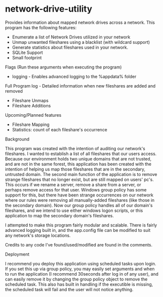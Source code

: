 network-drive-utility
=====================

Provides information about mapped network drives across a network. 
This program has the following features:

- Enumerate a list of Network Drives utilized in your network
- Unmap unwanted fileshares using a blacklist (with wildcard support)
- Generate statistics about fileshares used in your network.
- SQLite Support
- Small footprint

Flags (Run these arguments when executing the program)
- logging - Enables advanced logging to the %appdata% folder

Full Program log - Detailed information when new fileshares are added and removed
  - Fileshare Unmaps
  - Fileshare Additions

Upcoming/Planned features

- Fileshare Mapping
- Statistics: count of each fileshare's occurrence

Background

This program was created with the intention of auditing our network's fileshares. I wanted to establish a list of all fileshares that our users access. Because our environment holds two unique domains that are not trusted, and are not in the same forest, this application has been created with the intention of helping us map those fileshares that are in the secondary, untrusted domain. The second main function of the application is to remove strange fileshares that no longer exist, but are still mapped on users' pc's. This occurs if we rename a server, remove a share from a server, or perhaps remove access for that user. Windows group policy has some support for this, but there have been strange occurrences on our network where our rules were removing all manually-added fileshares (like those in the secondary domain). Now our group policy handles all of our domain's fileshares, and we intend to use either windows logon scripts, or this application to map the secondary domain's fileshares.

I attempted to make this program fairly modular and scalable. There is fairly advanced logging built in, and the app.config file can be modified to suit any network's storage locations.

Credits to any code I've found/used/modified are found in the comments.

Deployment

I recommend you deploy this application using scheduled tasks upon login. If you set this up via group policy, you may easily set arguments and when to run the application (I recommend 30seconds after log in of any user), and can easily remove it by changing the group policy object to remove the scheduled task. This also has built in handling if the executible is missing, the scheduled task will fail and the user will not notice anything.
